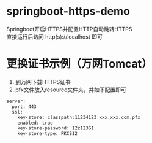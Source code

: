 # springboot-https-demo
Springboot开启HTTPS并配置HTTP自动跳转HTTPS  
直接运行后访问 http(s)://localhost 即可

# 更换证书示例（万网Tomcat）
1. 到万网下载HTTPS证书
2. pfx文件放入resource文件夹，并如下配置即可
```
server:
  port: 443
  ssl:
    key-store: classpath:11234123_xxx.xxx.com.pfx
    enabled: true
    key-store-password: 12z123G1
    key-store-type: PKCS12
```
